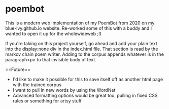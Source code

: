 # poembot
This is a modern web implementation of my PoemBot from 2020 on my blue-ivy.github.io website. Re-worked some of this with a buddy and I wanted to open it up for the wholewideweb ;3

If you're taking on this project yourself, go ahead and add your plain text into the display:none div in the index.html file. That section is read by the markov chain poem writer. Adding to the corpus appends whatever is in the paragraph\<p> to that invisible body of text.

==Future== <br>
- I'd like to make it possible for this to save itself off as another html page with the trained corpus
- I want to pull in new words by using the WordNet
- Advanced formatting options would be great too, pulling in fixed CSS rules or something for artsy stuff
